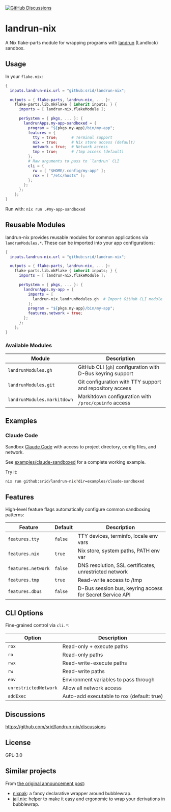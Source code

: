 [![GitHub Discussions](https://img.shields.io/github/discussions/srid/landrun-nix)](https://github.com/srid/landrun-nix/discussions)

# landrun-nix

A Nix flake-parts module for wrapping programs with [landrun](https://github.com/Zouuup/landrun) (Landlock) sandbox.

## Usage

In your `flake.nix`:

```nix
{
  inputs.landrun-nix.url = "github:srid/landrun-nix";

  outputs = { flake-parts, landrun-nix, ... }:
    flake-parts.lib.mkFlake { inherit inputs; } {
      imports = [ landrun-nix.flakeModule ];

      perSystem = { pkgs, ... }: {
        landrunApps.my-app-sandboxed = {
          program = "${pkgs.my-app}/bin/my-app";
          features = {
            tty = true;      # Terminal support
            nix = true;      # Nix store access (default)
            network = true;  # Network access
            tmp = true;      # /tmp access (default)
          };
          # Raw arguments to pass to `landrun` CLI
          cli = {
            rw = [ "$HOME/.config/my-app" ];
            rox = [ "/etc/hosts" ];
          };
        };
      };
    };
}
```

Run with: `nix run .#my-app-sandboxed`

## Reusable Modules

landrun-nix provides reusable modules for common applications via `landrunModules.*`. These can be imported into your app configurations:

```nix
{
  inputs.landrun-nix.url = "github:srid/landrun-nix";

  outputs = { flake-parts, landrun-nix, ... }:
    flake-parts.lib.mkFlake { inherit inputs; } {
      imports = [ landrun-nix.flakeModule ];

      perSystem = { pkgs, ... }: {
        landrunApps.my-app = {
          imports = [
            landrun-nix.landrunModules.gh  # Import GitHub CLI module
          ];
          program = "${pkgs.my-app}/bin/my-app";
          features.network = true;
        };
      };
    };
}
```

### Available Modules

| Module | Description |
|--------|-------------|
| `landrunModules.gh` | GitHub CLI (`gh`) configuration with D-Bus keyring support |
| `landrunModules.git` | Git configuration with TTY support and repository access |
| `landrunModules.markitdown` | Markitdown configuration with `/proc/cpuinfo` access |

## Examples

### Claude Code

Sandbox [Claude Code](https://claude.ai/code) with access to project directory, config files, and network.

See [examples/claude-sandboxed](./examples/claude-sandboxed/flake.nix) for a complete working example.

Try it: 

```sh
nix run github:srid/landrun-nix?dir=examples/claude-sandboxed
```

## Features

High-level feature flags automatically configure common sandboxing patterns:

| Feature | Default | Description |
|---------|---------|-------------|
| `features.tty` | `false` | TTY devices, terminfo, locale env vars |
| `features.nix` | `true` | Nix store, system paths, PATH env var |
| `features.network` | `false` | DNS resolution, SSL certificates, unrestricted network |
| `features.tmp` | `true` | Read-write access to /tmp |
| `features.dbus` | `false` | D-Bus session bus, keyring access for Secret Service API |

## CLI Options

Fine-grained control via `cli.*`:

| Option | Description |
|--------|-------------|
| `rox` | Read-only + execute paths |
| `ro` | Read-only paths |
| `rwx` | Read-write-execute paths |
| `rw` | Read-write paths |
| `env` | Environment variables to pass through |
| `unrestrictedNetwork` | Allow all network access |
| `addExec` | Auto-add executable to rox (default: true) |

## Discussions

https://github.com/srid/landrun-nix/discussions

## License

GPL-3.0

## Similar projects

From [the original announcement post](https://x.com/sridca/status/1976791931431927899):

- [nixpak](https://github.com/nixpak/nixpak): a fancy declarative wrapper around bubblewrap.
- [jail.nix](https://sr.ht/~alexdavid/jail.nix/): helper to make it easy and ergonomic to wrap your derivations in bubblewrap.

